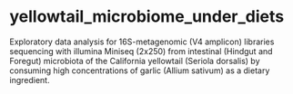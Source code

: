 # yellowtail_microbiome_under_diets
Exploratory data analysis for 16S-metagenomic (V4 amplicon) libraries sequencing with illumina Miniseq (2x250) from intestinal (Hindgut and Foregut) microbiota of the California yellowtail (Seriola dorsalis) by consuming high concentrations of garlic (Allium sativum) as a dietary ingredient.
